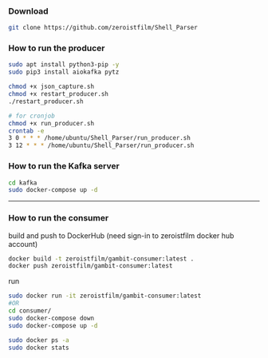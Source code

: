 ### Download
```bash
git clone https://github.com/zeroistfilm/Shell_Parser
```

### How to run the producer
```bash
sudo apt install python3-pip -y
sudo pip3 install aiokafka pytz

chmod +x json_capture.sh
chmod +x restart_producer.sh
./restart_producer.sh

# for cronjob
chmod +x run_producer.sh
crontab -e
3 0 * * * /home/ubuntu/Shell_Parser/run_producer.sh
3 12 * * * /home/ubuntu/Shell_Parser/run_producer.sh
```

### How to run the Kafka server
```bash
cd kafka
sudo docker-compose up -d
```

---
### How to run the consumer
build and push to DockerHub (need sign-in to zeroistfilm docker hub account)
```bash
docker build -t zeroistfilm/gambit-consumer:latest .
docker push zeroistfilm/gambit-consumer:latest
```

run
```bash
sudo docker run -it zeroistfilm/gambit-consumer:latest
#OR
cd consumer/
sudo docker-compose down
sudo docker-compose up -d

sudo docker ps -a
sudo docker stats
```
